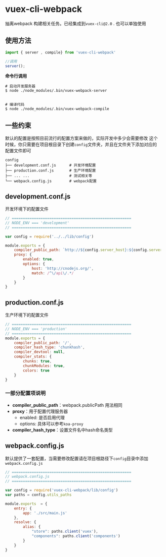 # vuex-cli-webpack
抽离webpack 构建相关任务。已经集成到`vuex-cli@2.0` .
也可以单独使用

## 使用方法

```javascript
import { server , compile} from 'vuex-cli-webpack'

//调用
server();
```

**命令行调用**
```
# 启动开发服务器
$ node ./node_modules/.bin/vuex-webpack-server


# 编译代码
$ node ./node_modules/.bin/vuex-webpack-compile

```

## 一些约束
默认的配置是按照目前流行的配置方案来做的，实际开发中多少会需要修改
这个时候，你只需要在项目根目录下创建`config`文件夹，并且在文件夹下添加对应的配置文件即可
```
config
├── development.conf.js      # 开发环境配置
├── production.conf.js		 # 生产环境配置
├── ... ...					 # 测试相关等
└── webpack.config.js		 # webpack配置
```

## development.conf.js

开发环境下的配置文件

```javascript
// ======================================================
// NODE_ENV === 'development'
// ======================================================

var config = require('../../lib/config')

module.exports = {
	compiler_public_path: `http://${config.server_host}:${config.server_port}/`,
	proxy: {
		enabled: true,
		options: {
			host: 'http://cnodejs.org/',
			match: /^\/api\/.*/
		}
	}
}
```

## production.conf.js

生产环境下的配置文件

```javascript
// ======================================================
// NODE_ENV === 'production'
// ======================================================
module.exports = {
	compiler_public_path: '/',
	compiler_hash_type: 'chunkhash',
	compiler_devtool: null,
	compiler_stats: {
		chunks: true,
		chunkModules: true,
		colors: true
	}
}
```

### 一部分配置项说明

+ **compiler_public_path**：webpack.publicPath 用法相同
+ **proxy**：用于配置代理服务器
	- enabled: 是否启用代理
	- options: 具体可以参考`koa-proxy`
+ **compiler_hash_type**：设置文件名中hash命名类型


## webpack.config.js

默认提供了一套配置，当需要修改配置请在项目根路径下`config`目录中添加 `webpack.config.js`

```javascript
// ======================================================
// webpack.config.js
// ======================================================

var config = require('vuex-cli-webpack/lib/config')
var paths = config.utils_paths

module.exports  = {
	entry: {
		app: './src/main.js'
	},
	resolve: {
		alias: {
			"store": paths.client('vuex'),
			"components": paths.client('components')
		}
	}
}
```